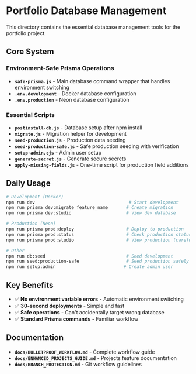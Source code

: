 # Portfolio Database Management

This directory contains the essential database management tools for the portfolio project.

## Core System

### Environment-Safe Prisma Operations
- **`safe-prisma.js`** - Main database command wrapper that handles environment switching
- **`.env.development`** - Docker database configuration  
- **`.env.production`** - Neon database configuration

### Essential Scripts
- **`postinstall-db.js`** - Database setup after npm install
- **`migrate.js`** - Migration helper for development
- **`seed-production.js`** - Production data seeding
- **`seed-production-safe.js`** - Safe production seeding with verification
- **`setup-admin.cjs`** - Admin user setup
- **`generate-secret.js`** - Generate secure secrets
- **`apply-missing-fields.js`** - One-time script for production field additions

## Daily Usage

```bash
# Development (Docker)
npm run dev                                    # Start development
npm run prisma dev:migrate feature_name       # Create migration  
npm run prisma dev:studio                     # View dev database

# Production (Neon)
npm run prisma prod:deploy                    # Deploy to production
npm run prisma prod:status                    # Check production status
npm run prisma prod:studio                    # View production (careful!)

# Other
npm run db:seed                               # Seed development
npm run seed:production-safe                  # Seed production safely
npm run setup:admin                          # Create admin user
```

## Key Benefits
- ✅ **No environment variable errors** - Automatic environment switching
- ✅ **30-second deployments** - Simple and fast
- ✅ **Safe operations** - Can't accidentally target wrong database
- ✅ **Standard Prisma commands** - Familiar workflow

## Documentation
- **`docs/BULLETPROOF_WORKFLOW.md`** - Complete workflow guide
- **`docs/ENHANCED_PROJECTS_GUIDE.md`** - Projects feature documentation  
- **`docs/BRANCH_PROTECTION.md`** - Git workflow guidelines
